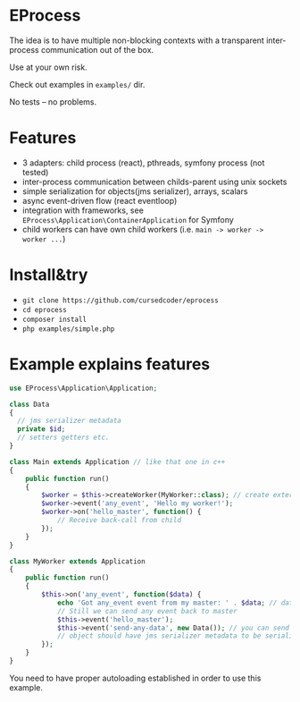 EProcess
========

The idea is to have multiple non-blocking contexts with a transparent inter-process communication out of the box.

Use at your own risk.

Check out examples in `examples/` dir.

No tests – no problems.

Features
========
* 3 adapters: child process (react), pthreads, symfony process (not tested)
* inter-process communication between childs-parent using unix sockets
* simple serialization for objects(jms serializer), arrays, scalars
* async event-driven flow (react eventloop)
* integration with frameworks, see `EProcess\Application\ContainerApplication` for Symfony
* child workers can have own child workers (i.e. `main -> worker -> worker ...`)

Install&try
===========
* `git clone https://github.com/cursedcoder/eprocess`
* `cd eprocess`
* `composer install`
* `php examples/simple.php`

Example explains features
=========================

```php
use EProcess\Application\Application;

class Data
{
  // jms serializer metadata
  private $id;
  // setters getters etc.
}

class Main extends Application // like that one in c++
{
    public function run()
    {
        $worker = $this->createWorker(MyWorker::class); // create external non-blocking thread of MyWorker class
        $worker->event('any_event', 'Hello my worker!');
        $worker->on('hello_master', function() {
            // Receive back-call from child
        });
    }
}

class MyWorker extends Application
{
    public function run()
    {
        $this->on('any_event', function($data) {
            echo 'Got any_event event from my master: ' . $data; // data == Hello my worker
            // Still we can send any event back to master
            $this->event('hello_master');
            $this->event('send-any-data', new Data()); // you can send any object, array or scalar
            // object should have jms serializer metadata to be serialized
        });
    }
}
```

You need to have proper autoloading established in order to use this example.
